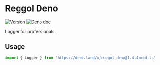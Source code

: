 # Reggol Deno

[![Version](https://img.shields.io/github/v/tag/idanran/reggol_deno.svg)](https://github.com/idanran/reggol_deno/releases)
[![Deno doc](https://doc.deno.land/badge.svg)](https://doc.deno.land/https://deno.land/x/reggol_deno/mod.ts)

Logger for professionals.

## Usage
```ts
import { Logger } from 'https://deno.land/x/reggol_deno@1.4.4/mod.ts'
```